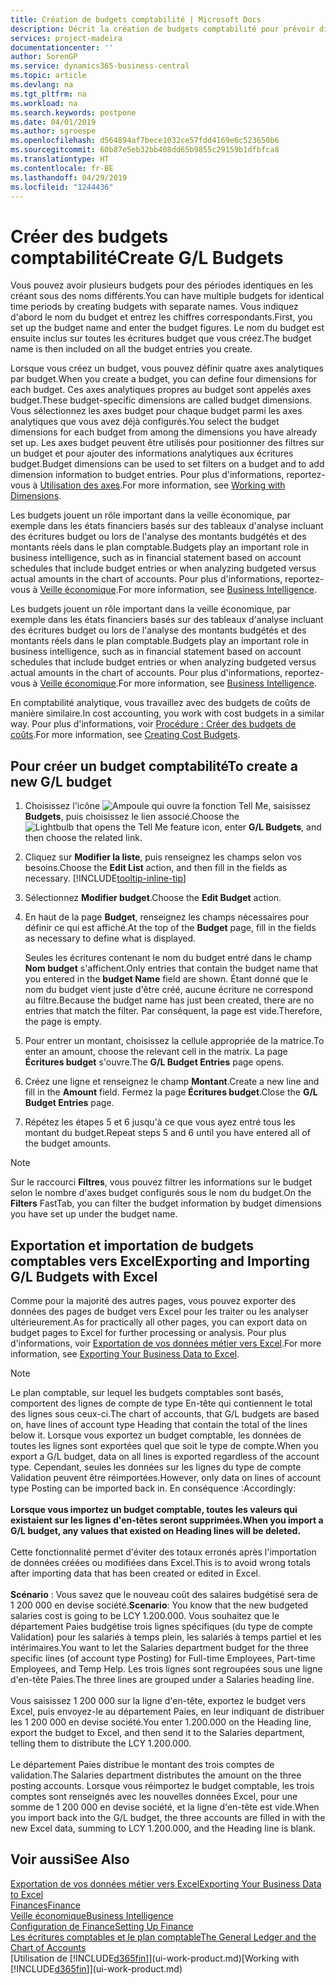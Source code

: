 ```yaml
---
title: Création de budgets comptabilité | Microsoft Docs
description: Décrit la création de budgets comptabilité pour prévoir différentes activités financières et affecter des axes analytiques à des fins de veille économique.
services: project-madeira
documentationcenter: ''
author: SorenGP
ms.service: dynamics365-business-central
ms.topic: article
ms.devlang: na
ms.tgt_pltfrm: na
ms.workload: na
ms.search.keywords: postpone
ms.date: 04/01/2019
ms.author: sgroespe
ms.openlocfilehash: d564894af7bece1032ce57fdd4169e6c523650b6
ms.sourcegitcommit: 60b87e5eb32bb408dd65b9855c29159b1dfbfca8
ms.translationtype: HT
ms.contentlocale: fr-BE
ms.lasthandoff: 04/29/2019
ms.locfileid: "1244436"
---
```

# <a name="create-gl-budgets"></a><span data-ttu-id="a01c8-103">Créer des budgets comptabilité</span><span class="sxs-lookup"><span data-stu-id="a01c8-103">Create G/L Budgets</span></span>
<span data-ttu-id="a01c8-104">Vous pouvez avoir plusieurs budgets pour des périodes identiques en les créant sous des noms différents.</span><span class="sxs-lookup"><span data-stu-id="a01c8-104">You can have multiple budgets for identical time periods by creating budgets with separate names.</span></span> <span data-ttu-id="a01c8-105">Vous indiquez d'abord le nom du budget et entrez les chiffres correspondants.</span><span class="sxs-lookup"><span data-stu-id="a01c8-105">First, you set up the budget name and enter the budget figures.</span></span> <span data-ttu-id="a01c8-106">Le nom du budget est ensuite inclus sur toutes les écritures budget que vous créez.</span><span class="sxs-lookup"><span data-stu-id="a01c8-106">The budget name is then included on all the budget entries you create.</span></span>  

 <span data-ttu-id="a01c8-107">Lorsque vous créez un budget, vous pouvez définir quatre axes analytiques par budget.</span><span class="sxs-lookup"><span data-stu-id="a01c8-107">When you create a budget, you can define four dimensions for each budget.</span></span> <span data-ttu-id="a01c8-108">Ces axes analytiques propres au budget sont appelés axes budget.</span><span class="sxs-lookup"><span data-stu-id="a01c8-108">These budget-specific dimensions are called budget dimensions.</span></span> <span data-ttu-id="a01c8-109">Vous sélectionnez les axes budget pour chaque budget parmi les axes analytiques que vous avez déjà configurés.</span><span class="sxs-lookup"><span data-stu-id="a01c8-109">You select the budget dimensions for each budget from among the dimensions you have already set up.</span></span> <span data-ttu-id="a01c8-110">Les axes budget peuvent être utilisés pour positionner des filtres sur un budget et pour ajouter des informations analytiques aux écritures budget.</span><span class="sxs-lookup"><span data-stu-id="a01c8-110">Budget dimensions can be used to set filters on a budget and to add dimension information to budget entries.</span></span> <span data-ttu-id="a01c8-111">Pour plus d'informations, reportez-vous à [Utilisation des axes](finance-dimensions.md).</span><span class="sxs-lookup"><span data-stu-id="a01c8-111">For more information, see [Working with Dimensions](finance-dimensions.md).</span></span>

 <span data-ttu-id="a01c8-112">Les budgets jouent un rôle important dans la veille économique, par exemple dans les états financiers basés sur des tableaux d'analyse incluant des écritures budget ou lors de l'analyse des montants budgétés et des montants réels dans le plan comptable.</span><span class="sxs-lookup"><span data-stu-id="a01c8-112">Budgets play an important role in business intelligence, such as in financial statement based on account schedules that include budget entries or when analyzing budgeted versus actual amounts in the chart of accounts.</span></span> <span data-ttu-id="a01c8-113">Pour plus d'informations, reportez-vous à [Veille économique](bi.md).</span><span class="sxs-lookup"><span data-stu-id="a01c8-113">For more information, see [Business Intelligence](bi.md).</span></span>

 <span data-ttu-id="a01c8-114">Les budgets jouent un rôle important dans la veille économique, par exemple dans les états financiers basés sur des tableaux d'analyse incluant des écritures budget ou lors de l'analyse des montants budgétés et des montants réels dans le plan comptable.</span><span class="sxs-lookup"><span data-stu-id="a01c8-114">Budgets play an important role in business intelligence, such as in financial statement based on account schedules that include budget entries or when analyzing budgeted versus actual amounts in the chart of accounts.</span></span> <span data-ttu-id="a01c8-115">Pour plus d'informations, reportez-vous à [Veille économique](bi.md).</span><span class="sxs-lookup"><span data-stu-id="a01c8-115">For more information, see [Business Intelligence](bi.md).</span></span>

<span data-ttu-id="a01c8-116">En comptabilité analytique, vous travaillez avec des budgets de coûts de manière similaire.</span><span class="sxs-lookup"><span data-stu-id="a01c8-116">In cost accounting, you work with cost budgets in a similar way.</span></span> <span data-ttu-id="a01c8-117">Pour plus d'informations, voir [Procédure : Créer des budgets de coûts](finance-create-cost-budgets.md).</span><span class="sxs-lookup"><span data-stu-id="a01c8-117">For more information, see [Creating Cost Budgets](finance-create-cost-budgets.md).</span></span>    

## <a name="to-create-a-new-gl-budget"></a><span data-ttu-id="a01c8-118">Pour créer un budget comptabilité</span><span class="sxs-lookup"><span data-stu-id="a01c8-118">To create a new G/L budget</span></span>  
1. <span data-ttu-id="a01c8-119">Choisissez l'icône ![Ampoule qui ouvre la fonction Tell Me](media/ui-search/search_small.png "Dites-moi ce que vous voulez faire"), saisissez **Budgets**, puis choisissez le lien associé.</span><span class="sxs-lookup"><span data-stu-id="a01c8-119">Choose the ![Lightbulb that opens the Tell Me feature](media/ui-search/search_small.png "Tell me what you want to do") icon, enter **G/L Budgets**, and then choose the related link.</span></span>  
2. <span data-ttu-id="a01c8-120">Cliquez sur **Modifier la liste**, puis renseignez les champs selon vos besoins.</span><span class="sxs-lookup"><span data-stu-id="a01c8-120">Choose the **Edit List** action, and then fill in the fields as necessary.</span></span> [!INCLUDE[tooltip-inline-tip](includes/tooltip-inline-tip_md.md)]  
3. <span data-ttu-id="a01c8-121">Sélectionnez **Modifier budget**.</span><span class="sxs-lookup"><span data-stu-id="a01c8-121">Choose the **Edit Budget** action.</span></span>
4. <span data-ttu-id="a01c8-122">En haut de la page **Budget**, renseignez les champs nécessaires pour définir ce qui est affiché.</span><span class="sxs-lookup"><span data-stu-id="a01c8-122">At the top of the **Budget** page, fill in the fields as necessary to define what is displayed.</span></span>  

    <span data-ttu-id="a01c8-123">Seules les écritures contenant le nom du budget entré dans le champ **Nom budget** s'affichent.</span><span class="sxs-lookup"><span data-stu-id="a01c8-123">Only entries that contain the budget name that you entered in the **budget Name** field are shown.</span></span> <span data-ttu-id="a01c8-124">Étant donné que le nom du budget vient juste d'être créé, aucune écriture ne correspond au filtre.</span><span class="sxs-lookup"><span data-stu-id="a01c8-124">Because the budget name has just been created, there are no entries that match the filter.</span></span> <span data-ttu-id="a01c8-125">Par conséquent, la page est vide.</span><span class="sxs-lookup"><span data-stu-id="a01c8-125">Therefore, the page is empty.</span></span>  
5. <span data-ttu-id="a01c8-126">Pour entrer un montant, choisissez la cellule appropriée de la matrice.</span><span class="sxs-lookup"><span data-stu-id="a01c8-126">To enter an amount, choose the relevant cell in the matrix.</span></span> <span data-ttu-id="a01c8-127">La page **Écritures budget** s'ouvre.</span><span class="sxs-lookup"><span data-stu-id="a01c8-127">The **G/L Budget Entries** page opens.</span></span>  
6. <span data-ttu-id="a01c8-128">Créez une ligne et renseignez le champ **Montant**.</span><span class="sxs-lookup"><span data-stu-id="a01c8-128">Create a new line and fill in the **Amount** field.</span></span> <span data-ttu-id="a01c8-129">Fermez la page **Écritures budget**.</span><span class="sxs-lookup"><span data-stu-id="a01c8-129">Close the **G/L Budget Entries** page.</span></span>  
7. <span data-ttu-id="a01c8-130">Répétez les étapes 5 et 6 jusqu'à ce que vous ayez entré tous les montant du budget.</span><span class="sxs-lookup"><span data-stu-id="a01c8-130">Repeat steps 5 and 6 until you have entered all of the budget amounts.</span></span>  

> [!NOTE]  
>  <span data-ttu-id="a01c8-131">Sur le raccourci **Filtres**, vous pouvez filtrer les informations sur le budget selon le nombre d'axes budget configurés sous le nom du budget.</span><span class="sxs-lookup"><span data-stu-id="a01c8-131">On the **Filters** FastTab, you can filter the budget information by budget dimensions you have set up under the budget name.</span></span>

## <a name="exporting-and-importing-gl-budgets-with-excel"></a><span data-ttu-id="a01c8-132">Exportation et importation de budgets comptables vers Excel</span><span class="sxs-lookup"><span data-stu-id="a01c8-132">Exporting and Importing G/L Budgets with Excel</span></span>
<span data-ttu-id="a01c8-133">Comme pour la majorité des autres pages, vous pouvez exporter des données des pages de budget vers Excel pour les traiter ou les analyser ultérieurement.</span><span class="sxs-lookup"><span data-stu-id="a01c8-133">As for practically all other pages, you can export data on budget pages to Excel for further processing or analysis.</span></span> <span data-ttu-id="a01c8-134">Pour plus d'informations, voir [Exportation de vos données métier vers Excel](about-export-data.md).</span><span class="sxs-lookup"><span data-stu-id="a01c8-134">For more information, see [Exporting Your Business Data to Excel](about-export-data.md).</span></span>

> [!NOTE]
> <span data-ttu-id="a01c8-135">Le plan comptable, sur lequel les budgets comptables sont basés, comportent des lignes de compte de type En-tête qui contiennent le total des lignes sous ceux-ci.</span><span class="sxs-lookup"><span data-stu-id="a01c8-135">The chart of accounts, that G/L budgets are based on, have lines of account type Heading that contain the total of the lines below it.</span></span> <span data-ttu-id="a01c8-136">Lorsque vous exportez un budget comptable, les données de toutes les lignes sont exportées quel que soit le type de compte.</span><span class="sxs-lookup"><span data-stu-id="a01c8-136">When you export a G/L budget, data on all lines is exported regardless of the account type.</span></span> <span data-ttu-id="a01c8-137">Cependant, seules les données sur les lignes du type de compte Validation peuvent être réimportées.</span><span class="sxs-lookup"><span data-stu-id="a01c8-137">However, only data on lines of account type Posting can be imported back in.</span></span> <span data-ttu-id="a01c8-138">En conséquence :</span><span class="sxs-lookup"><span data-stu-id="a01c8-138">Accordingly:</span></span> <br /><br /> <span data-ttu-id="a01c8-139">**Lorsque vous importez un budget comptable, toutes les valeurs qui existaient sur les lignes d'en-têtes seront supprimées.**</span><span class="sxs-lookup"><span data-stu-id="a01c8-139">**When you import a G/L budget, any values that existed on Heading lines will be deleted.**</span></span> <br /><br /> <span data-ttu-id="a01c8-140">Cette fonctionnalité permet d'éviter des totaux erronés après l'importation de données créées ou modifiées dans Excel.</span><span class="sxs-lookup"><span data-stu-id="a01c8-140">This is to avoid wrong totals after importing data that has been created or edited in Excel.</span></span><br /><br /> <span data-ttu-id="a01c8-141">**Scénario** : Vous savez que le nouveau coût des salaires budgétisé sera de 1 200 000 en devise société.</span><span class="sxs-lookup"><span data-stu-id="a01c8-141">**Scenario**: You know that the new budgeted salaries cost is going to be LCY 1.200.000.</span></span> <span data-ttu-id="a01c8-142">Vous souhaitez que le département Paies budgétise trois lignes spécifiques (du type de compte Validation) pour les salariés à temps plein, les salariés à temps partiel et les intérimaires.</span><span class="sxs-lookup"><span data-stu-id="a01c8-142">You want to let the Salaries department budget for the three specific lines (of account type Posting) for Full-time Employees, Part-time Employees, and Temp Help.</span></span> <span data-ttu-id="a01c8-143">Les trois lignes sont regroupées sous une ligne d'en-tête Paies.</span><span class="sxs-lookup"><span data-stu-id="a01c8-143">The three lines are grouped under a Salaries heading line.</span></span><br /><br /><span data-ttu-id="a01c8-144">Vous saisissez 1 200 000 sur la ligne d'en-tête, exportez le budget vers Excel, puis envoyez-le au département Paies, en leur indiquant de distribuer les 1 200 000 en devise société.</span><span class="sxs-lookup"><span data-stu-id="a01c8-144">You enter 1.200.000 on the Heading line, export the budget to Excel, and then send it to the Salaries department, telling them to distribute the LCY 1.200.000.</span></span><br /><br /> <span data-ttu-id="a01c8-145">Le département Paies distribue le montant des trois comptes de validation.</span><span class="sxs-lookup"><span data-stu-id="a01c8-145">The Salaries department distributes the amount on the three posting accounts.</span></span> <span data-ttu-id="a01c8-146">Lorsque vous réimportez le budget comptable, les trois comptes sont renseignés avec les nouvelles données Excel, pour une somme de 1 200 000 en devise société, et la ligne d'en-tête est vide.</span><span class="sxs-lookup"><span data-stu-id="a01c8-146">When you import back into the G/L budget, the three accounts are filled in with the new Excel data, summing to LCY 1.200.000, and the Heading line is blank.</span></span>

## <a name="see-also"></a><span data-ttu-id="a01c8-147">Voir aussi</span><span class="sxs-lookup"><span data-stu-id="a01c8-147">See Also</span></span>
[<span data-ttu-id="a01c8-148">Exportation de vos données métier vers Excel</span><span class="sxs-lookup"><span data-stu-id="a01c8-148">Exporting Your Business Data to Excel</span></span>](about-export-data.md)  
[<span data-ttu-id="a01c8-149">Finances</span><span class="sxs-lookup"><span data-stu-id="a01c8-149">Finance</span></span>](finance.md)  
[<span data-ttu-id="a01c8-150">Veille économique</span><span class="sxs-lookup"><span data-stu-id="a01c8-150">Business Intelligence</span></span>](bi.md)  
[<span data-ttu-id="a01c8-151">Configuration de Finance</span><span class="sxs-lookup"><span data-stu-id="a01c8-151">Setting Up Finance</span></span>](finance-setup-finance.md)  
[<span data-ttu-id="a01c8-152">Les écritures comptables et le plan comptable</span><span class="sxs-lookup"><span data-stu-id="a01c8-152">The General Ledger and the Chart of Accounts</span></span>](finance-general-ledger.md)  
<span data-ttu-id="a01c8-153">[Utilisation de [!INCLUDE[d365fin](includes/d365fin_md.md)]](ui-work-product.md)</span><span class="sxs-lookup"><span data-stu-id="a01c8-153">[Working with [!INCLUDE[d365fin](includes/d365fin_md.md)]](ui-work-product.md)</span></span>  
